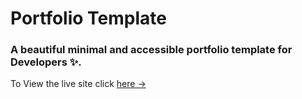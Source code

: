 # Portfolio Template

### A beautiful minimal and accessible portfolio template for Developers ✨.

To View the live site click [here &rarr;](https://portfolio-template.surge.sh)


